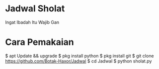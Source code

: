 # Jadwal Sholat
Ingat Ibadah Itu Wajib Gan

# Cara Pemakaian
$ apt Update && upgrade
$ pkg install python
$ pkg install git
$ git clone https://github.com/Botak-Haxor/Jadwal
$ cd Jadwal
$ python sholat.py
